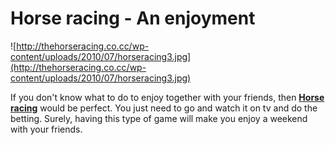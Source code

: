 # Horse racing - An enjoyment

![http://thehorseracing.co.cc/wp-content/uploads/2010/07/horseracing3.jpg](http://thehorseracing.co.cc/wp-content/uploads/2010/07/horseracing3.jpg)

If you don't know what to do to enjoy together with your friends, then
**[Horse racing](http://www.dailyracing.com.au)** would be perfect. You
just need to go and watch it on tv and do the betting. Surely, having
this type of game will make you enjoy a weekend with your friends.
